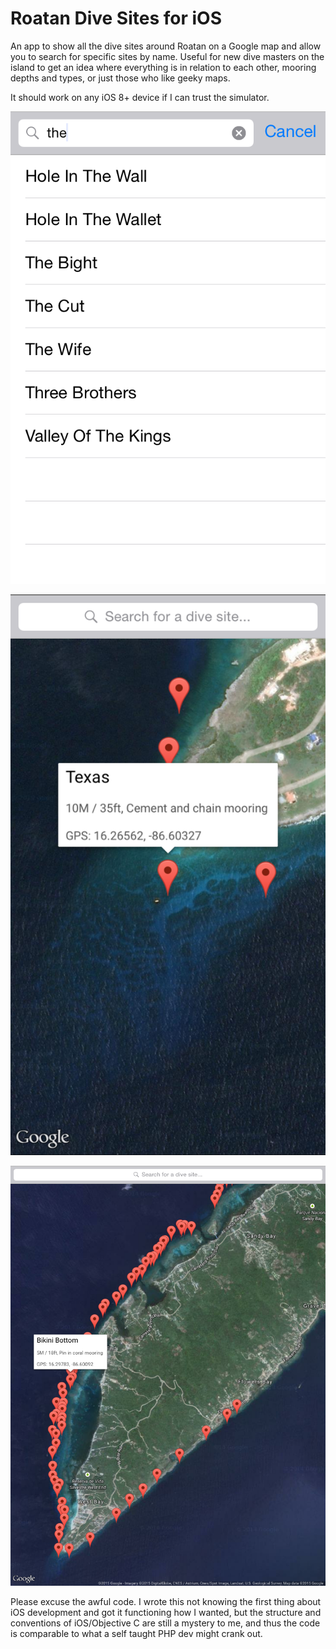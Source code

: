 Roatan Dive Sites for iOS
=========================

An app to show all the dive sites around Roatan on a Google map and allow you to
search for specific sites by name. Useful for new dive masters on the island to
get an idea where everything is in relation to each other, mooring depths and
types, or just those who like geeky maps.

It should work on any iOS 8+ device if I can trust the simulator.


![iPhone 4S][iphone4s]

![iPhone 6][iphone6]

![iPad 2][ipad2]

[iphone4s]: screenshots/iphone4s.png "Searching on an iPhone 4S"
[iphone6]: screenshots/iphone6.png "Displaying a marker on an iPhone 6"
[ipad2]: screenshots/ipad2.png "Displaying a marker on an iPad 2"

Please excuse the awful code. I wrote this not knowing the first thing about iOS
development and got it functioning how I wanted, but the structure and
conventions of iOS/Objective C are still a mystery to me, and thus the code is
comparable to what a self taught PHP dev might crank out.
